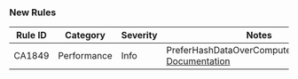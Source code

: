### New Rules
Rule ID | Category | Severity | Notes
--------|----------|----------|-------
CA1849 | Performance | Info | PreferHashDataOverComputeHashAnalyzer, [Documentation](https://docs.microsoft.com/dotnet/fundamentals/code-analysis/quality-rules/ca1849)